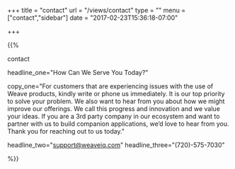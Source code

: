 +++
title = "contact"
url   = "/views/contact"
type = ""
menu = ["contact","sidebar"]
date = "2017-02-23T15:36:18-07:00"

+++

{{%

  contact

  headline_one="How Can We Serve You Today?"

  copy_one="For customers that are experiencing issues with the use of Weave products, kindly write or phone us immediately. It is our top priority to solve your problem. We also want to hear from you about how we might improve our offerings. We call this progress and innovation and we value your ideas. If you are a 3rd party company in our ecosystem and want to partner with us to build companion applications, we’d love to hear from you. Thank you for reaching out to us today."

  headline_two="support@weaveiq.com"
  headline_three="(720)-575-7030"


 %}}
